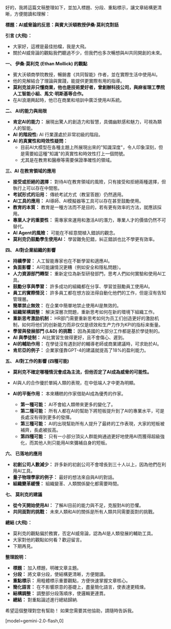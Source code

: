 好的，我將這篇文稿整理如下，並加入標題、分段、重點標示，讓文章結構更清晰，方便閱讀和理解：

**標題：AI威脅論的反思：與賓大沃頓教授伊桑·莫利克對話**

**引言 (大飛)：**

*   大家好，這裡是最佳拍檔，我是大飛。
*   關於AI威脅論的觀點我們聽過不少，但我們也多次暢想與AI共同開創的未來。

**一、 伊桑·莫利克 (Ethan Mollick) 的觀點**

*   賓大沃頓商學院教授，暢銷書《共同智能》作者，並在實際生活中使用AI。
*   他的見解結合了理論與實踐，能提供更實際有用的指導。
*   **莫利克並非只懂商業，他也是技術愛好者，曾創辦科技公司，與麻省理工學院人工智能小組、馬文·明斯基等合作。**
*   在AI浪潮興起時，他已在商業和培訓中廣泛使用AI系統。

**二、 AI的能力與局限**

*   **肯定AI的能力：** 展現出驚人的創造力和智慧，具備幽默感和魅力，可視為類人的智能。
*   **AI 的階段性:** AI 行業還處於非常初級的階段。
*   **AI 的真實性和時效性疑問：**
    *   目前AI大模型在各種主題上所展現出來的"知識深度"，令人印象深刻，但是需要給這種"知識"的真實性和時效性打上一個問號。
    *   尤其是在教育和醫療等需要保證準確性的領域。

**三、AI 在教育領域的應用**

*   **接受或拒絕的選擇：** 對待AI在教育領域的風險，只有接受和拒絕兩種選擇，但執行上可以存在中間態。
*   **考試形式的沿用：** 傳統考試方式（教室答題）仍然適用。
*   **AI工具的應用：** AI導師、AI模擬器等工具可以存在甚至鼓勵使用。
*   **教育的本質：** 教育是一種方法而不是目的，若有更有效率的方法，就應該採用。
*   **專業人才的重要性：** 需專家來運用和激活AI的潛力，專業人才的價值仍然不可替代。
*   **AI Agent的風險：** 可能在不經意間植入錯誤的觀念。
*   **莫利克仍鼓勵學生使用AI：** 學習難免犯錯，糾正錯誤也比不學更有效率。

**四、 AI對企業組織的影響**

*   **持續學習：** 人工智能專家也在不斷學習和適應AI。
*   **負面影響：** AI可能讓情況更糟（例如安全和隱私問題）。
*   **人力資源部門轉型：** 重新定位為新型研發部門，思考人們如何實驗和使用AI工具。
*   **鼓勵分享與學習：** 許多成功的組織都在分享、學習並鼓勵員工使用AI。
*   **員工的實際情況：** 許多員工都在想方設法得自動化他們的工作，但是沒有告知管理層。
*   **簡單禁止無效：** 在企業中簡單地禁止使用AI是無效的。
*   **組織架構調整：** 解決深層次問題，重新思考如何在新的環境下組織工作。
*   **重新思考激励机制：** HR部门需要重新思考如何为员工们创造更好的激励机制，如何将他们的创新能力而非仅仅是绩效和生产力作为KPI的指标来衡量。
*   **學習與發展部門 (L&D) 的挑戰：** 因為美國的大部分工作都是基於學徒制的。
*   **AI 與學徒制：** AI比實習生做得更好，且不會傷心、遲到。
*   **AI的輔助作用：** 在學徒沒有遇到好的輔導老師或商業建議時，可求助於AI。
*   **肯尼亞的例子：** 企業家僅靠GPT-4的建議就提高了18%的盈利能力。

**五、 AI對工作的影響 (四種可能)**

*   **莫利克不確定哪種情況會成為主流，但他否定了AI成為威脅的可能性。**
*   AI與人的合作優於單純人類的表現，在中低端人才中更為明顯。
*   **AI的平衡作用：** 本來糟糕的作家借助AI成為優秀的作家。

    *   **第一種可能：** AI不會給人類帶來更多的變化了。
    *   **第二種可能：** 所有人都在AI的幫助下將短板提升到了AI的專業水平，可是長處沒有得到更多的發揮。
    *   **第三種可能：** AI的出現幫助所有人提升了最終的工作表現，大家的短板被補齊，長處被拔高。
    *   **第四種可能：** 只有一小部分頂尖人群能夠通過更好地使用AI而獲得超級強化，而其他人則只能用AI來彌補自身的短板。

**六、 已落地的應用**

*   **初創公司人數減少：** 許多新的初創公司不會增長到三十人以上，因為他們在利用AI工具。
*   **量子物理學家的例子：** 最好的想法來自與AI的對話。
*   **組織變革緩慢：** 組織變革、人類關係變化都需要時間。

**七、 莫利克的建議**

*   **從今天開始使用AI：** 了解AI目前的能力與不足，克服對AI的恐懼。
*   **共同面對的挑戰：** 未來人類和AI的關係是所有人類共同需要面對的挑戰。

**總結 (大飛)：**

*   莫利克的觀點偏於務實，否定AI威脅論，認為AI是人類發展的輔助工具。
*   大家對他的觀點如何看？歡迎留言。
*   下期再見。

**整理說明：**

*   **標題：**  加入標題，明確文章主題。
*   **分段：**  將文章分段，使結構更清晰，方便閱讀。
*   **重點標示：**  用粗體標示重要觀點，方便快速掌握文章核心。
*   **簡化語言：**  在不影響原意的基礎上，盡量簡化語言，使表達更精煉。
*   **結構調整：**  調整部分段落順序，使邏輯更連貫。
*   **總結：** 對重點論述進行總結歸納.

希望這個整理對您有幫助！ 如果您需要其他協助，請隨時告訴我。

[model=gemini-2.0-flash,0]
